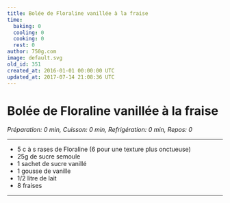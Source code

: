 ```yaml
---
title: Bolée de Floraline vanillée à la fraise
time:
  baking: 0
  cooling: 0
  cooking: 0
  rest: 0
author: 750g.com
image: default.svg
old_id: 351
created_at: 2016-01-01 00:00:00 UTC
updated_at: 2017-07-14 21:08:36 UTC
---
```


# Bolée de Floraline vanillée à la fraise

_Préparation: 0 min, Cuisson: 0 min, Refrigération: 0 min, Repos: 0_

---

- 5 c à s rases de Floraline (6 pour une texture plus onctueuse)
- 25g de sucre semoule
- 1 sachet de sucre vanillé
- 1 gousse de vanille
- 1/2 litre de lait
- 8 fraises

---
